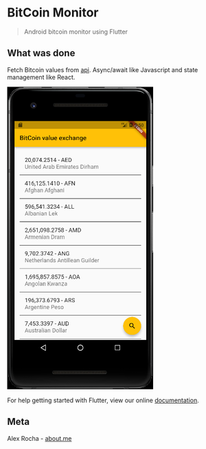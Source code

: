 # BitCoin Monitor
> Android bitcoin monitor using Flutter

## What was done

Fetch Bitcoin values from [api](https://www.coindesk.com/api).
Async/await like Javascript and state management like React.

![demo image](demo.png)

For help getting started with Flutter, view our online
[documentation](https://flutter.io/).

## Meta

Alex Rocha - [about.me](http://about.me/alex.rochas)
